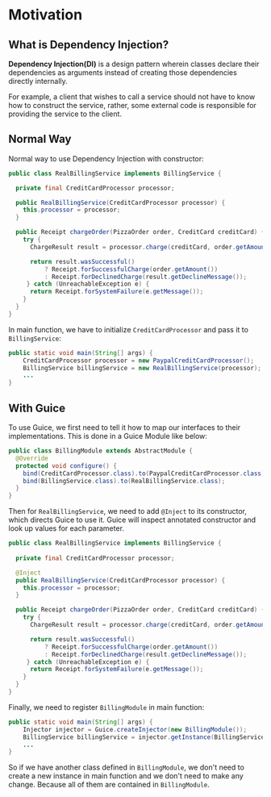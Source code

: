 # Motivation

## What is Dependency Injection?
**Dependency Injection(DI)** is a design pattern wherein 
classes declare their dependencies as arguments instead of creating those dependencies directly internally.

For example, a client that wishes to call a service should not have to know how to construct the service, rather, 
some external code is responsible for providing the service to the client.

## Normal Way
Normal way to use Dependency Injection with constructor:
```java
public class RealBillingService implements BillingService {

  private final CreditCardProcessor processor;

  public RealBillingService(CreditCardProcessor processor) {
    this.processor = processor;
  }

  public Receipt chargeOrder(PizzaOrder order, CreditCard creditCard) {
    try {
      ChargeResult result = processor.charge(creditCard, order.getAmount());

      return result.wasSuccessful()
          ? Receipt.forSuccessfulCharge(order.getAmount())
          : Receipt.forDeclinedCharge(result.getDeclineMessage());
     } catch (UnreachableException e) {
      return Receipt.forSystemFailure(e.getMessage());
    }
  }
}
```

In main function, we have to initialize `CreditCardProcessor` and pass it to `BillingService`:
```java
public static void main(String[] args) {
    CreditCardProcessor processor = new PaypalCreditCardProcessor();
    BillingService billingService = new RealBillingService(processor);
    ...
}
```

## With Guice
To use Guice, we first need to tell it how to map our interfaces to their implementations.
This is done in a Guice Module like below:

```java
public class BillingModule extends AbstractModule {
  @Override
  protected void configure() {
    bind(CreditCardProcessor.class).to(PaypalCreditCardProcessor.class);
    bind(BillingService.class).to(RealBillingService.class);
  }
}
```

Then for `RealBillingService`, we need to add `@Inject` to its constructor, which directs Guice to use it.
Guice will inspect annotated constructor and look up values for each parameter.

```java
public class RealBillingService implements BillingService {
  
  private final CreditCardProcessor processor;

  @Inject
  public RealBillingService(CreditCardProcessor processor) {
    this.processor = processor;
  }

  public Receipt chargeOrder(PizzaOrder order, CreditCard creditCard) {
    try {
      ChargeResult result = processor.charge(creditCard, order.getAmount());

      return result.wasSuccessful()
          ? Receipt.forSuccessfulCharge(order.getAmount())
          : Receipt.forDeclinedCharge(result.getDeclineMessage());
     } catch (UnreachableException e) {
      return Receipt.forSystemFailure(e.getMessage());
    }
  }
}
```

Finally, we need to register `BillingModule` in main function:
```java
public static void main(String[] args) {
    Injector injector = Guice.createInjector(new BillingModule());
    BillingService billingService = injector.getInstance(BillingService.class);
    ...
}
```

So if we have another class defined in `BillingModule`, we don't need to create a new instance in main function and we don't 
need to make any change. Because all of them are contained in `BillingModule`.
